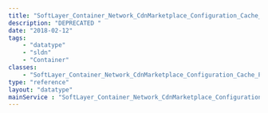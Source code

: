 ```yaml
---
title: "SoftLayer_Container_Network_CdnMarketplace_Configuration_Cache_Purge"
description: "DEPRECATED "
date: "2018-02-12"
tags:
    - "datatype"
    - "sldn"
    - "Container"
classes:
    - "SoftLayer_Container_Network_CdnMarketplace_Configuration_Cache_Purge"
type: "reference"
layout: "datatype"
mainService : "SoftLayer_Container_Network_CdnMarketplace_Configuration_Cache_Purge"
---
```

